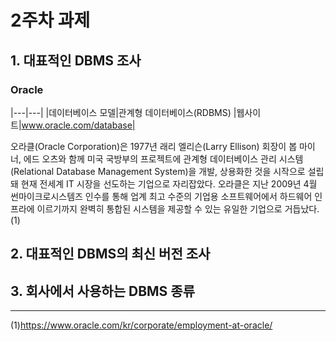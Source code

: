 # 2주차 과제

## 1. 대표적인 DBMS 조사

### Oracle

|---|---|
|데이터베이스 모델|관계형 데이터베이스(RDBMS)
|웹사이트|www.oracle.com/­database|

오라클(Oracle Corporation)은 1977년 래리 엘리슨(Larry Ellison) 회장이 봅 마이너, 에드 오츠와 함께 미국 국방부의 프로젝트에 관계형 데이터베이스 관리 시스템(Relational Database Management System)을 개발, 상용화한 것을 시작으로 설립돼 현재 전세계 IT 시장을 선도하는 기업으로 자리잡았다. 오라클은 지난 2009년 4월 썬마이크로시스템즈 인수를 통해 업계 최고 수준의 기업용 소프트웨어에서 하드웨어 인프라에 이르기까지 완벽히 통합된 시스템을 제공할 수 있는 유일한 기업으로 거듭났다.(1)


## 2. 대표적인 DBMS의 최신 버전 조사



## 3. 회사에서 사용하는 DBMS 종류

----
(1)https://www.oracle.com/kr/corporate/employment-at-oracle/